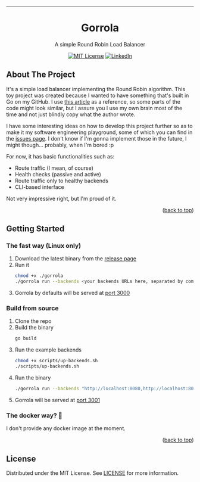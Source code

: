 <div id="top"></div>

---

<p align="center">
  <h1 align="center">Gorrola</h1>

  <p align="center">
    A simple Round Robin Load Balancer
  </p>
</p>

<div align="center">
  
[![MIT License][license-shield]][license-url]
[![LinkedIn][linkedin-shield]][linkedin-url]
  
</div>

<!-- ABOUT THE PROJECT -->
## About The Project

It's a simple load balancer implementing the Round Robin algorithm. This toy project was created because I wanted to 
have something that's built in Go on my GitHub. I use [this article](https://kasvith.me/posts/lets-create-a-simple-lb-go/) as a reference, 
so some parts of the code might look similar, but I assure you I use my own brain most of the time and not just blindly copy what the author wrote.

I have some interesting ideas on how to develop this project further so as to make it my software engineering playground, 
some of which you can find in the [issues page][issues-url]. I don't know if I'm gonna implement those in the future, 
I might though... probably, when I'm bored :p

For now, it has basic functionalities such as:
- Route traffic (I mean, of course)
- Health checks (passive and active)
- Route traffic only to healthy backends
- CLI-based interface

Not very impressive right, but I'm proud of it.

<p align="right">(<a href="#top">back to top</a>)</p>

<!-- GETTING STARTED -->
## Getting Started
### The fast way (Linux only)
1. Download the latest binary from the [release page](https://github.com/danilhendrasr/gorrola/releases)
2. Run it
   ```bash
   chmod +x ./gorrola
   ./gorrola run --backends <your backends URLs here, separated by comma>
   ```
3. Gorrola by defaults will be served at [port 3000](http://localhost:3000)

### Build from source
1. Clone the repo
2. Build the binary
   ```bash
   go build
   ```
3. Run the example backends
   ```bash
   chmod +x scripts/up-backends.sh
   ./scripts/up-backends.sh
   ```
4. Run the binary
   ```bash
   ./gorrola run --backends "http://localhost:8080,http://localhost:8081,http://localhost:8082" -p 3001
   ```
5. Gorrola will be served at [port 3001](http://localhost:3001)

### The docker way? 🫤
I don't provide any docker image at the moment.

<p align="right">(<a href="#top">back to top</a>)</p>

<!-- LICENSE -->
## License

Distributed under the MIT License. See [LICENSE][license-url] for more information.

<!-- MARKDOWN LINKS & IMAGES -->
<!-- https://www.markdownguide.org/basic-syntax/#reference-style-links -->
[repo-url]: (https://github.com/danilhendrasr/gorrola)
[stars-shield]: https://img.shields.io/github/stars/danilhendrasr/gorrola.svg?style=for-the-badge
[stars-url]: https://github.com/danilhendrasr/gorrola/stargazers
[issues-shield]: https://img.shields.io/github/issues/danilhendrasr/gorrola.svg?style=for-the-badge
[issues-url]: https://github.com/danilhendrasr/gorrola/issues
[license-shield]: https://img.shields.io/github/license/danilhendrasr/gorrola.svg?style=for-the-badge
[license-url]: https://github.com/danilhendrasr/gorrola/blob/main/LICENSE

[contributors-shield]: https://img.shields.io/github/contributors/othneildrew/Best-README-Template.svg?style=for-the-badge
[contributors-url]: https://github.com/othneildrew/Best-README-Template/graphs/contributors
[forks-shield]: https://img.shields.io/github/forks/othneildrew/Best-README-Template.svg?style=for-the-badge
[forks-url]: https://github.com/othneildrew/Best-README-Template/network/members
[stars-shield]: https://img.shields.io/github/stars/danilhendrasr/yali4j.svg?style=for-the-badge
[stars-url]: https://github.com/danilhendrasr/yali4j/stargazers
[issues-shield]: https://img.shields.io/github/issues/danilhendrasr/yali4j.svg?style=for-the-badge
[issues-url]: https://github.com/danilhendrasr/yali4j/issues
[license-shield]: https://img.shields.io/github/license/danilhendrasr/yali4j.svg?style=for-the-badge
[license-url]: https://github.com/danilhendrasr/yali4j/blob/main/LICENSE
[linkedin-shield]: https://img.shields.io/badge/-LinkedIn-black.svg?style=for-the-badge&logo=linkedin&colorB=555
[linkedin-url]: https://linkedin.com/in/danilhendrasr
[product-screenshot]: images/screenshot.png
